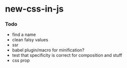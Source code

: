 # new-css-in-js



### Todo

- find a name
- clean falsy values
- ssr
- babel plugin/macro for minification?
- test that specificity is correct for composition and stuff
- css prop